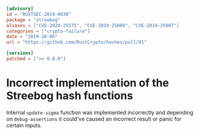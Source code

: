 ```toml
[advisory]
id = "RUSTSEC-2019-0030"
package = "streebog"
aliases = ["CVE-2020-25575", "CVE-2019-25006", "CVE-2019-25007"]
categories = ["crypto-failure"]
date = "2019-10-06"
url = "https://github.com/RustCrypto/hashes/pull/91"

[versions]
patched = [">= 0.8.0"]
```

# Incorrect implementation of the Streebog hash functions

Internal `update-sigma` function was implemented incorrectly and depending on
`debug-assertions` it could've caused an incorrect result or panic for certain
inputs.
